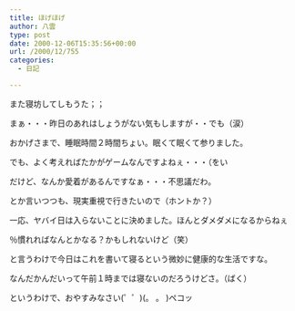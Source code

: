 ```yaml
---
title: ほげほげ
author: 八雲
type: post
date: 2000-12-06T15:35:56+00:00
url: /2000/12/755
categories:
  - 日記

---
```

また寝坊してしもうた；；
  
まぁ・・・昨日のあれはしょうがない気もしますが・・でも（涙）
  
おかげさまで、睡眠時間２時間ちょい。眠くて眠くて参りました。
  
でも、よく考えればたかがゲームなんですよねぇ・・・（をい
  
だけど、なんか愛着があるんですなぁ・・・不思議だわ。
  
とか言いつつも、現実重視で行きたいので（ホントか？）
  
一応、ヤバイ日は入らないことに決めました。ほんとダメダメになるからねぇ
  
％慣れればなんとかなる？かもしれないけど（笑）
  
と言うわけで今日はこれを書いて寝るという微妙に健康的な生活ですな。
  
なんだかんだいって午前１時までは寝ないのだろうけどさ。（ばく）

というわけで、おやすみなさい(゜゜)(。 。 )ペコッ